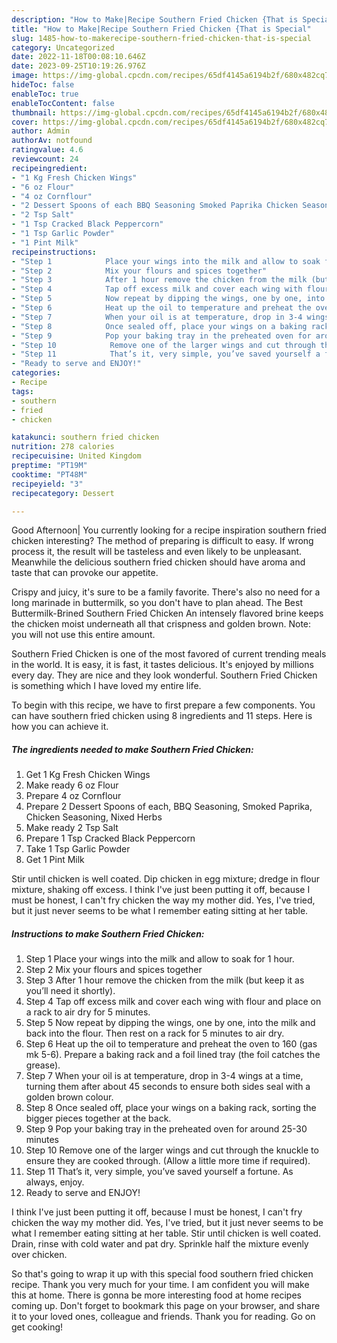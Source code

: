 ```yaml
---
description: "How to Make|Recipe Southern Fried Chicken {That is Special"
title: "How to Make|Recipe Southern Fried Chicken {That is Special"
slug: 1485-how-to-makerecipe-southern-fried-chicken-that-is-special
category: Uncategorized
date: 2022-11-18T00:08:10.646Z
date: 2023-09-25T10:19:26.976Z
image: https://img-global.cpcdn.com/recipes/65df4145a6194b2f/680x482cq70/southern-fried-chicken-recipe-main-photo.jpg
hideToc: false
enableToc: true
enableTocContent: false
thumbnail: https://img-global.cpcdn.com/recipes/65df4145a6194b2f/680x482cq70/southern-fried-chicken-recipe-main-photo.jpg
cover: https://img-global.cpcdn.com/recipes/65df4145a6194b2f/680x482cq70/southern-fried-chicken-recipe-main-photo.jpg
author: Admin
authorAv: notfound
ratingvalue: 4.6
reviewcount: 24
recipeingredient:
- "1 Kg Fresh Chicken Wings"
- "6 oz Flour"
- "4 oz Cornflour"
- "2 Dessert Spoons of each BBQ Seasoning Smoked Paprika Chicken Seasoning Nixed Herbs"
- "2 Tsp Salt"
- "1 Tsp Cracked Black Peppercorn"
- "1 Tsp Garlic Powder"
- "1 Pint Milk"
recipeinstructions:
- "Step 1            Place your wings into the milk and allow to soak for 1 hour."
- "Step 2            Mix your flours and spices together"
- "Step 3            After 1 hour remove the chicken from the milk (but keep it as you’ll need it shortly)."
- "Step 4            Tap off excess milk and cover each wing with flour and place on a rack to air dry for 5 minutes."
- "Step 5            Now repeat by dipping the wings, one by one, into the milk and back into the flour. Then rest on a rack for 5 minutes to air dry."
- "Step 6            Heat up the oil to temperature and preheat the oven to 160 (gas mk 5-6). Prepare a baking rack and a foil lined tray (the foil catches the grease)."
- "Step 7            When your oil is at temperature, drop in 3-4 wings at a time, turning them after about 45 seconds to ensure both sides seal with a golden brown colour."
- "Step 8            Once sealed off, place your wings on a baking rack, sorting the bigger pieces together at the back."
- "Step 9            Pop your baking tray in the preheated oven for around 25-30 minutes"
- "Step 10            Remove one of the larger wings and cut through the knuckle to ensure they are cooked through. (Allow a little more time if required)."
- "Step 11            That’s it, very simple, you’ve saved yourself a fortune. As always, enjoy."
- "Ready to serve and ENJOY!"
categories:
- Recipe
tags:
- southern
- fried
- chicken

katakunci: southern fried chicken 
nutrition: 278 calories
recipecuisine: United Kingdom
preptime: "PT19M"
cooktime: "PT48M"
recipeyield: "3"
recipecategory: Dessert

---
```



Good Afternoon| You currently looking for a recipe inspiration southern fried chicken interesting? The method of preparing is difficult to easy. If wrong process it, the result will be tasteless and even likely to be unpleasant. Meanwhile the delicious southern fried chicken should have aroma and taste that can provoke our appetite.





Crispy and juicy, it&#39;s sure to be a family favorite. There&#39;s also no need for a long marinade in buttermilk, so you don&#39;t have to plan ahead. The Best Buttermilk-Brined Southern Fried Chicken An intensely flavored brine keeps the chicken moist underneath all that crispness and golden brown. Note: you will not use this entire amount.

Southern Fried Chicken is one of the most favored of current trending meals in the world. It is easy, it is fast, it tastes delicious. It's enjoyed by millions every day. They are nice and they look wonderful. Southern Fried Chicken is something which I have loved my entire life.


To begin with this recipe, we have to first prepare a few components. You can have southern fried chicken using 8 ingredients and 11 steps. Here is how you can achieve it.

<!--inarticleads1-->

##### The ingredients needed to make Southern Fried Chicken:

1. Get 1 Kg Fresh Chicken Wings
1. Make ready 6 oz Flour
1. Prepare 4 oz Cornflour
1. Prepare 2 Dessert Spoons of each, BBQ Seasoning, Smoked Paprika, Chicken Seasoning, Nixed Herbs
1. Make ready 2 Tsp Salt
1. Prepare 1 Tsp Cracked Black Peppercorn
1. Take 1 Tsp Garlic Powder
1. Get 1 Pint Milk


Stir until chicken is well coated. Dip chicken in egg mixture; dredge in flour mixture, shaking off excess. I think I&#39;ve just been putting it off, because I must be honest, I can&#39;t fry chicken the way my mother did. Yes, I&#39;ve tried, but it just never seems to be what I remember eating sitting at her table. 

<!--inarticleads2-->

##### Instructions to make Southern Fried Chicken:

1. Step 1            Place your wings into the milk and allow to soak for 1 hour.
1. Step 2            Mix your flours and spices together
1. Step 3            After 1 hour remove the chicken from the milk (but keep it as you’ll need it shortly).
1. Step 4            Tap off excess milk and cover each wing with flour and place on a rack to air dry for 5 minutes.
1. Step 5            Now repeat by dipping the wings, one by one, into the milk and back into the flour. Then rest on a rack for 5 minutes to air dry.
1. Step 6            Heat up the oil to temperature and preheat the oven to 160 (gas mk 5-6). Prepare a baking rack and a foil lined tray (the foil catches the grease).
1. Step 7            When your oil is at temperature, drop in 3-4 wings at a time, turning them after about 45 seconds to ensure both sides seal with a golden brown colour.
1. Step 8            Once sealed off, place your wings on a baking rack, sorting the bigger pieces together at the back.
1. Step 9            Pop your baking tray in the preheated oven for around 25-30 minutes
1. Step 10            Remove one of the larger wings and cut through the knuckle to ensure they are cooked through. (Allow a little more time if required).
1. Step 11            That’s it, very simple, you’ve saved yourself a fortune. As always, enjoy.
1. Ready to serve and ENJOY!

I think I&#39;ve just been putting it off, because I must be honest, I can&#39;t fry chicken the way my mother did. Yes, I&#39;ve tried, but it just never seems to be what I remember eating sitting at her table. Stir until chicken is well coated. Drain, rinse with cold water and pat dry. Sprinkle half the mixture evenly over chicken. 

So that's going to wrap it up with this special food southern fried chicken recipe. Thank you very much for your time. I am confident you will make this at home. There is gonna be more interesting food at home recipes coming up. Don't forget to bookmark this page on your browser, and share it to your loved ones, colleague and friends. Thank you for reading. Go on get cooking!

